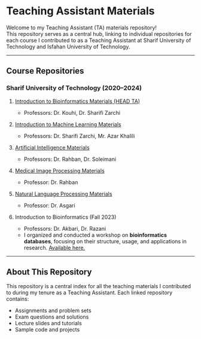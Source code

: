# Teaching Assistant Materials  

Welcome to my Teaching Assistant (TA) materials repository!  
This repository serves as a central hub, linking to individual repositories for each course I contributed to as a Teaching Assistant at Sharif University of Technology and Isfahan University of Technology.  

---

## **Course Repositories**  

### **Sharif University of Technology (2020–2024)**  
1. [Introduction to Bioinformatics Materials (HEAD TA) ](https://github.com/HadisAhmadian/TA-materials/tree/main/Intro-To-Bio-Materials)  
   - Professors: Dr. Kouhi, Dr. Sharifi Zarchi  

2. [Introduction to Machine Learning Materials](https://github.com/HadisAhmadian/TA-materials/tree/main/ML-materials) 
   - Professors: Dr. Sharifi Zarchi, Mr. Azar Khalili  

3. [Artificial Intelligence Materials](https://github.com/HadisAhmadian/TA-materials/tree/main/AI-materials)  
   - Professors: Dr. Rahban, Dr. Soleimani  

4. [Medical Image Processing Materials](https://github.com/HadisAhmadian/TA-materials/tree/main/Medical-image-processing-materials)  
   - Professor: Dr. Rahban  

5. [Natural Language Processing Materials](https://github.com/HadisAhmadian/nlp-materials)  
   - Professor: Dr. Asgari  

6. Introduction to Bioinformatics (Fall 2023)
   - Professors: Dr. Akbari, Dr. Razani
   - I organized and conducted a workshop on **bioinformatics databases**, focusing on their structure, usage, and applications in research. [Available here.](https://drive.google.com/file/d/1AqjkGjxIWlto1INdwxU2ChaXkpaRO2Z1/view?usp=drive_link)

---

## **About This Repository**  
This repository is a central index for all the teaching materials I contributed to during my tenure as a Teaching Assistant. Each linked repository contains:  
- Assignments and problem sets  
- Exam questions and solutions  
- Lecture slides and tutorials  
- Sample code and projects  

